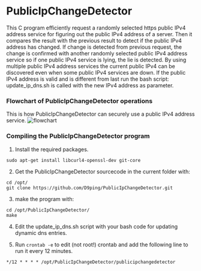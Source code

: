 # PublicIpChangeDetector
This C program efficiently request a randomly selected https public IPv4 address service 
for figuring out the public IPv4 address of a server. Then it compares the result with the 
previous result to detect if the public IPv4 address has changed. 
If change is detected from previous request, the change is confirmed with another randomly
 selected public IPv4 address service so if one public IPv4 service is lying, the lie is detected.
By using multiple public IPv4 address services the current public IPv4 can be discovered
 even when some public IPv4 services are down.
If the public IPv4 address is valid and is different from last run the bash script: 
update_ip_dns.sh is called with the new IPv4 address as parameter.


### Flowchart of PublicIpChangeDetector operations ###
This is how PublicIpChangeDetector can securely use a public IPv4 address service.
![flowchart](https://raw.githubusercontent.com/D9ping/PublicIpChangeDetector/master/docs/PublicIpChangeDetector_flowchart_v1.png?raw=true)


### Compiling the PublicIpChangeDetector program
1. Install the required packages.
```
sudo apt-get install libcurl4-openssl-dev git-core
```
2. Get the PublicIpChangeDetector sourcecode in the current folder with:
```
cd /opt/
git clone https://github.com/D9ping/PublicIpChangeDetector.git
```
3. make the program with: 
```
cd /opt/PublicIpChangeDetector/
make
```
4. Edit the update_ip_dns.sh script with your bash code for updating dynamic dns entries.

5. Run ```crontab -e``` to edit (not root!) crontab and add the following line to run it every 12 minutes.
```
*/12 * * * * /opt/PublicIpChangeDetector/publicipchangedetector
```
